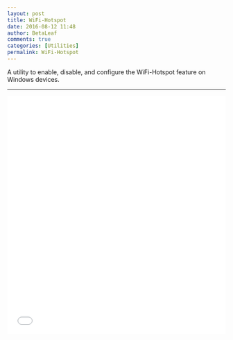 ```yaml
---
layout: post
title: WiFi-Hotspot
date: 2016-08-12 11:48
author: BetaLeaf
comments: true
categories: [Utilities]
permalink: WiFi-Hotspot
---
```


A utility to enable, disable, and configure the WiFi-Hotspot feature on Windows devices. 

---

<iframe src="{{ site.url }}/stats.html?username=BetaLeaf&repository=WiFi-Hotspot" width="100%" height="550px" frameborder="0" scrolling="no"></iframe>  